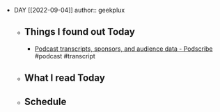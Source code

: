 - DAY [[2022-09-04]]
  author:: geekplux
	- ## Things I found out Today
		- [Podcast transcripts, sponsors, and audience data - Podscribe](https://app.podscribe.ai/search?t=1&genre=1)  #podcast #transcript
	- ## What I read Today
	- ## Schedule